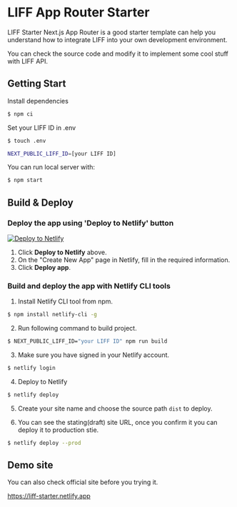 # LIFF App Router Starter

LIFF Starter Next.js App Router is a good starter template can help you understand how to integrate LIFF into your own development environment.

You can check the source code and modify it to implement some cool stuff with LIFF API.

## Getting Start

Install dependencies

```sh
$ npm ci
```

Set your LIFF ID in .env
```sh
$ touch .env

NEXT_PUBLIC_LIFF_ID=[your LIFF ID]
```

You can run local server with:

```sh
$ npm start
```

## Build & Deploy

### Deploy the app using 'Deploy to Netlify' button

[![Deploy to Netlify](https://www.netlify.com/img/deploy/button.svg)](https://app.netlify.com/start/deploy?repository=https://github.com/line/line-liff-v2-starter)

1. Click **Deploy to Netlify** above.
2. On the "Create New App" page in Netlify, fill in the required information.
3. Click **Deploy app**.

### Build and deploy the app with Netlify CLI tools

1. Install Netlify CLI tool from npm.

```sh
$ npm install netlify-cli -g
```

2. Run following command to build project.

```sh
$ NEXT_PUBLIC_LIFF_ID="your LIFF ID" npm run build
```

3. Make sure you have signed in your Netlify account.

```sh
$ netlify login
```

4. Deploy to Netlify

```sh
$ netlify deploy
```

5. Create your site name and choose the source path `dist` to deploy.

6. You can see the stating(draft) site URL, once you confirm it you can deploy it to production stie.

```sh
$ netlify deploy --prod
```

## Demo site

You can also check official site before you trying it.

https://liff-starter.netlify.app
